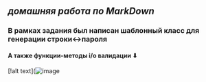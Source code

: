 ## *домашняя работа по MarkDown*
### В рамках задания был написан шаблонный класс для генерации строки↔пароля
#### А также функции-методы i/o валидации ⬇
[!alt text](![image](https://github.com/BeautifulSosalochka/markdownRepo/assets/85421342/708a7cb1-6e76-43d9-8b2f-ef52b8e3a4bd)
